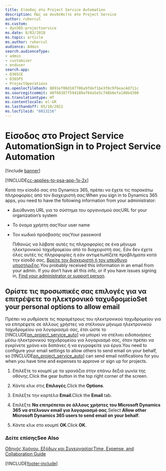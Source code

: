 ```yaml
---
title: Είσοδος στο Project Service Automation
description: Πώς να συνδεθείτε στο Project Service
author: ruhercul
ms.custom:
- dyn365-projectservice
ms.date: 8/03/2018
ms.topic: article
ms.author: ruhercul
audience: Admin
search.audienceType:
- admin
- customizer
- enduser
search.app:
- D365CE
- D365PS
- ProjectOperations
ms.openlocfilehash: 8891ef08d187706a9fdef1be3f0c97beac4d711c
ms.sourcegitcommit: 40f68387f594180af64a5e5c748b6efa188bd300
ms.translationtype: HT
ms.contentlocale: el-GR
ms.lasthandoff: 05/10/2021
ms.locfileid: "6013216"
---
```

# <a name="sign-in-to-project-service-automation"></a><span data-ttu-id="483a3-103">Είσοδος στο Project Service Automation</span><span class="sxs-lookup"><span data-stu-id="483a3-103">Sign in to Project Service Automation</span></span>

[!include [banner](../includes/psa-now-project-operations.md)]

[!INCLUDE[cc-applies-to-psa-app-1x-2x](../includes/cc-applies-to-psa-app-1x-2x.md)]

<span data-ttu-id="483a3-104">Κατά την είσοδό σας στο Dynamics 365, πρέπει να έχετε τις παρακάτω πληροφορίες από τον διαχειριστή σας:</span><span class="sxs-lookup"><span data-stu-id="483a3-104">When you sign in to Dynamics 365 apps, you need to have the following information from your administrator:</span></span>  
  
- <span data-ttu-id="483a3-105">Διεύθυνση URL για το σύστημα του οργανισμού σας</span><span class="sxs-lookup"><span data-stu-id="483a3-105">URL for your organization’s system</span></span>  
  
- <span data-ttu-id="483a3-106">Το όνομα χρήστη σας</span><span class="sxs-lookup"><span data-stu-id="483a3-106">Your user name</span></span>  
  
- <span data-ttu-id="483a3-107">Τον κωδικό πρόσβασής σας</span><span class="sxs-lookup"><span data-stu-id="483a3-107">Your password</span></span>  
  
  <span data-ttu-id="483a3-108">Πιθανώς να λάβατε αυτές τις πληροφορίες σε ένα μήνυμα ηλεκτρονικού ταχυδρομείου από το διαχειριστή σας. Εάν δεν έχετε όλες αυτές τις πληροφορίες ή εάν αντιμετωπίζετε προβλήματα κατά την είσοδό σας, [Βρείτε τον διαχειριστή ή τον υπεύθυνο υποστήριξης](/dynamics365/customerengagement/on-premises/basics/find-administrator-support).</span><span class="sxs-lookup"><span data-stu-id="483a3-108">You probably received this information in an email from your admin. If you don’t have all this info, or if you have issues signing in, [Find your administrator or support person](/dynamics365/customerengagement/on-premises/basics/find-administrator-support).</span></span>  
  
## <a name="set-your-personal-options-to-allow-email"></a><span data-ttu-id="483a3-109">Ορίστε τις προσωπικές σας επιλογές για να επιτρέψετε το ηλεκτρονικό ταχυδρομείο</span><span class="sxs-lookup"><span data-stu-id="483a3-109">Set your personal options to allow email</span></span>  
 <span data-ttu-id="483a3-110">Πρέπει να ρυθμίσετε τις παραμέτρους του ηλεκτρονικού ταχυδρομείου για να επιτρέψετε σε άλλους χρήστες να στέλνουν μήνυμα ηλεκτρονικού ταχυδρομείου για λογαριασμό σας, έτσι ώστε το [!INCLUDE[pn_project_service_auto](../includes/pn-project-service-auto.md)] να μπορεί να στέλνει ειδοποιήσεις μέσω ηλεκτρονικού ταχυδρομείου για λογαριασμό σας, όταν πρέπει να εγκρίνετε χρόνο και δαπάνες ή να εγγραφείτε για έργα.</span><span class="sxs-lookup"><span data-stu-id="483a3-110">You need to configure your email settings to allow others to send email on your behalf, so [!INCLUDE[pn_project_service_auto](../includes/pn-project-service-auto.md)] can send email notifications for you when you have time and expenses to approve or sign up for projects.</span></span>  
  
1.  <span data-ttu-id="483a3-111">Επιλέξτε το κουμπί με τα γρανάζια στην επάνω δεξιά γωνία της οθόνης.</span><span class="sxs-lookup"><span data-stu-id="483a3-111">Click the gear button in the top right corner of the screen.</span></span>  
  
2.  <span data-ttu-id="483a3-112">Κάντε κλικ στις **Επιλογές**.</span><span class="sxs-lookup"><span data-stu-id="483a3-112">Click the **Options**.</span></span>  
  
3.  <span data-ttu-id="483a3-113">Επιλέξτε την καρτέλα **Email**.</span><span class="sxs-lookup"><span data-stu-id="483a3-113">Click the **Email** tab.</span></span>  
  
4.  <span data-ttu-id="483a3-114">Επιλέξτε **Να επιτρέπεται σε άλλους χρήστες του Microsoft Dynamics 365 να στέλνουν email για λογαριασμό σας**.</span><span class="sxs-lookup"><span data-stu-id="483a3-114">Select **Allow other Microsoft Dynamics 365 users to send email on your behalf**.</span></span>  
  
5.  <span data-ttu-id="483a3-115">Κάντε κλικ στο κουμπί **OK**.</span><span class="sxs-lookup"><span data-stu-id="483a3-115">Click **OK**.</span></span>  
  
### <a name="see-also"></a><span data-ttu-id="483a3-116">Δείτε επίσης</span><span class="sxs-lookup"><span data-stu-id="483a3-116">See Also</span></span>  
 [<span data-ttu-id="483a3-117">Οδηγός Χρόνου, Εξόδων και Συνεργασίας</span><span class="sxs-lookup"><span data-stu-id="483a3-117">Time, Expense, and Collaboration Guide</span></span>](../psa/time-expense-collaboration-guide.md)


[!INCLUDE[footer-include](../includes/footer-banner.md)]